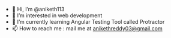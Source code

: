 - 👋 Hi, I’m @aniketh113
- 👀 I’m interested in web development
- 🌱 I’m currently learning Angular Testing Tool called Protractor 
- 📫 How to reach me : mail me at anikethreddy03@gmail.com

<!---
aniketh113/aniketh113 is a ✨ special ✨ repository because its `README.md` (this file) appears on your GitHub profile.
You can click the Preview link to take a look at your changes.
--->

